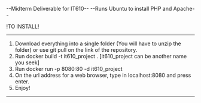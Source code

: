 --Midterm Deliverable for IT610--
--Runs Ubuntu to install PHP and Apache--

!TO INSTALL!

-----------------------------------------------------------------------------------------
1. Download everything into a single folder (You will have to unzip the folder) or use git pull on the link of the repository.
2. Run docker build -t it610_project .          [it610_project can be another name you seek]
3. Run docker run -p 8080:80 -d it610_project
4. On the url address for a web browser, type in localhost:8080 and press enter.
5. Enjoy!
-----------------------------------------------------------------------------------------
